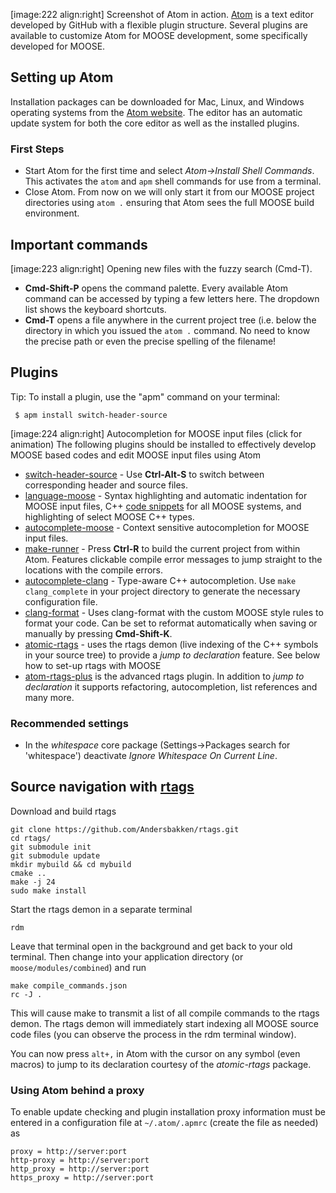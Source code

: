 [image:222 align:right]
    Screenshot of Atom in action.
[Atom](http://atom.io) is a text editor developed by GitHub with a flexible plugin structure. Several plugins are available to customize Atom for MOOSE development, some specifically developed for MOOSE.

## Setting up Atom
Installation packages can be downloaded for Mac, Linux, and Windows operating systems from the [Atom website](http://atom.io). The editor has an automatic update system for both the core editor as well as the installed plugins.

### First Steps
* Start Atom for the first time and select _Atom->Install Shell Commands_. This activates the ```atom``` and ```apm``` shell commands for use from a terminal.
* Close Atom. From now on we will only start it from our MOOSE project directories using ```atom .``` ensuring that Atom sees the full MOOSE build environment.

## Important commands 
[image:223 align:right]
    Opening new files with the fuzzy search (Cmd-T).

* **Cmd-Shift-P** opens the command palette. Every available Atom command can be accessed by typing a few letters here. The dropdown list shows the keyboard shortcuts.
* **Cmd-T** opens a file anywhere in the current project tree (i.e. below the directory in which you issued the ```atom .``` command. No need to know the precise path or even the precise spelling of the filename!
 
## Plugins
 Tip: To install a plugin, use the "apm" command on your terminal:

 ```
  $ apm install switch-header-source
 ```

[image:224 align:right]
    Autocompletion for MOOSE input files (click for animation)
The following plugins should be installed to effectively develop MOOSE based codes and edit MOOSE input files using Atom
 
* [switch-header-source](http://atom.io/packages/switch-header-source) - Use **Ctrl-Alt-S** to switch between corresponding header and source files.
* [language-moose](http://atom.io/packages/language-moose) - Syntax highlighting and automatic indentation for MOOSE input files, C++ [code snippets](./Snippets) for all MOOSE systems, and highlighting of select MOOSE C++ types.
* [autocomplete-moose](http://atom.io/packages/autocomplete-moose) - Context sensitive autocompletion for MOOSE input files.
* [make-runner](http://atom.io/packages/make-runner) - Press **Ctrl-R** to build the current project from within Atom. Features clickable compile error messages to jump straight to the locations with the compile errors.
* [autocomplete-clang](http://atom.io/packages/autocomplete-clang) - Type-aware C++ autocompletion. Use ```make clang_complete``` in your project directory to generate the necessary configuration file.
* [clang-format](http://atom.io/packages/clang-format) - Uses clang-format with the custom MOOSE style rules to format your code. Can be set to reformat automatically when saving or manually by pressing **Cmd-Shift-K**.
* [atomic-rtags](http://atom.io/packages/atomic-rtags) - uses the rtags demon (live indexing of the C++ symbols in your source tree) to provide a _jump to declaration_ feature. See below how to set-up rtags with MOOSE
* [atom-rtags-plus](https://sphaerophoria.github.io/atom-rtags-plus/) is the advanced rtags plugin. In addition to _jump to declaration_ it supports refactoring, autocompletion, list references and many more.

### Recommended settings
* In the _whitespace_ core package (Settings->Packages search for 'whitespace') deactivate _Ignore Whitespace On Current Line_.

## Source navigation with [rtags](https://github.com/Andersbakken/rtags)

Download and build rtags

```
git clone https://github.com/Andersbakken/rtags.git
cd rtags/
git submodule init
git submodule update
mkdir mybuild && cd mybuild
cmake ..
make -j 24
sudo make install
```

Start the rtags demon in a separate terminal 

```
rdm
```

Leave that terminal open in the background and get back to your old terminal.
Then change into your application directory (or `moose/modules/combined`) and run

```
make compile_commands.json
rc -J .
```

This will cause make to transmit a list of all compile commands to the rtags demon. The rtags demon will immediately start indexing all MOOSE source code files (you can observe the process in the rdm terminal window).

You can now press `alt+,` in Atom with the cursor on any symbol (even macros) to jump to its declaration courtesy of the _atomic-rtags_ package.

### Using Atom behind a proxy
To enable update checking and plugin installation proxy information must be entered in a configuration file at ```~/.atom/.apmrc``` (create the file as needed) as

```
proxy = http://server:port
http-proxy = http://server:port
http_proxy = http://server:port
https_proxy = http://server:port
```
